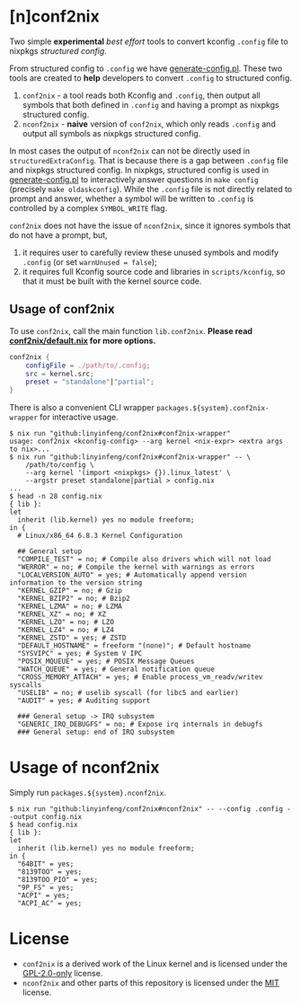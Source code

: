 # [n]conf2nix

Two simple **experimental** _best effort_ tools to convert kconfig `.config` file to nixpkgs _structured config_.

From structured config to `.config` we have [generate-config.pl](https://github.com/NixOS/nixpkgs/blob/master/pkgs/os-specific/linux/kernel/generate-config.pl). These two tools are created to **help** developers to convert `.config` to structured config.

1. `conf2nix` - a tool reads both Kconfig and `.config`, then output all symbols that both defined in `.config` and having a prompt as nixpkgs structured config.
2. `nconf2nix` - **naive** version of `conf2nix`, which only reads `.config` and output all symbols as nixpkgs structured config.

In most cases the output of `nconf2nix` can not be directly used in `structuredExtraConfig`. That is because there is a gap between `.config` file and nixpkgs structured config. In nixpkgs, structured config is used in [generate-config.pl](https://github.com/NixOS/nixpkgs/blob/master/pkgs/os-specific/linux/kernel/generate-config.pl) to interactively answer questions in `make config` (precisely `make oldaskconfig`). While the `.config` file is not directly related to prompt and answer, whether a symbol will be written to `.config` is controlled by a complex `SYMBOL_WRITE` flag.

`conf2nix` does not have the issue of `nconf2nix`, since it ignores symbols that do not have a prompt, but,

1. it requires user to carefully review these unused symbols and modify `.config` (or set `warnUnused = false`);
2. it requires full Kconfig source code and libraries in `scripts/kconfig`, so that it must be built with the kernel source code.

## Usage of conf2nix

To use `conf2nix`, call the main function `lib.conf2nix`.
**Please read [conf2nix/default.nix](./conf2nix/default.nix) for more options.**

```nix
conf2nix {
    configFile = ./path/to/.config;
    src = kernel.src;
    preset = "standalone"|"partial";
}
```

There is also a convenient CLI wrapper `packages.${system}.conf2nix-wrapper` for interactive usage.

```console
$ nix run "github:linyinfeng/conf2nix#conf2nix-wrapper"
usage: conf2nix <kconfig-config> --arg kernel <nix-expr> <extra args to nix>...
$ nix run "github:linyinfeng/conf2nix#conf2nix-wrapper" -- \
    /path/to/config \
    --arg kernel '(import <nixpkgs> {}).linux_latest' \
    --argstr preset standalone|partial > config.nix
...
$ head -n 28 config.nix
{ lib }:
let
  inherit (lib.kernel) yes no module freeform;
in {
  # Linux/x86_64 6.8.3 Kernel Configuration

  ## General setup
  "COMPILE_TEST" = no; # Compile also drivers which will not load
  "WERROR" = no; # Compile the kernel with warnings as errors
  "LOCALVERSION_AUTO" = yes; # Automatically append version information to the version string
  "KERNEL_GZIP" = no; # Gzip
  "KERNEL_BZIP2" = no; # Bzip2
  "KERNEL_LZMA" = no; # LZMA
  "KERNEL_XZ" = no; # XZ
  "KERNEL_LZO" = no; # LZO
  "KERNEL_LZ4" = no; # LZ4
  "KERNEL_ZSTD" = yes; # ZSTD
  "DEFAULT_HOSTNAME" = freeform "(none)"; # Default hostname
  "SYSVIPC" = yes; # System V IPC
  "POSIX_MQUEUE" = yes; # POSIX Message Queues
  "WATCH_QUEUE" = yes; # General notification queue
  "CROSS_MEMORY_ATTACH" = yes; # Enable process_vm_readv/writev syscalls
  "USELIB" = no; # uselib syscall (for libc5 and earlier)
  "AUDIT" = yes; # Auditing support

  ### General setup -> IRQ subsystem
  "GENERIC_IRQ_DEBUGFS" = no; # Expose irq internals in debugfs
  ### General setup: end of IRQ subsystem
```

# Usage of nconf2nix

Simply run `packages.${system}.nconf2nix`.

```console
$ nix run "github:linyinfeng/conf2nix#nconf2nix" -- --config .config --output config.nix
$ head config.nix
{ lib }:
let
  inherit (lib.kernel) yes no module freeform;
in {
  "64BIT" = yes;
  "8139TOO" = yes;
  "8139TOO_PIO" = yes;
  "9P_FS" = yes;
  "ACPI" = yes;
  "ACPI_AC" = yes;
```

# License

- `conf2nix` is a derived work of the Linux kernel and is licensed under the [GPL-2.0-only](./conf2nix/LICENSE) license.
- `nconf2nix` and other parts of this repository is licensed under the [MIT](./LICENSE) license.
